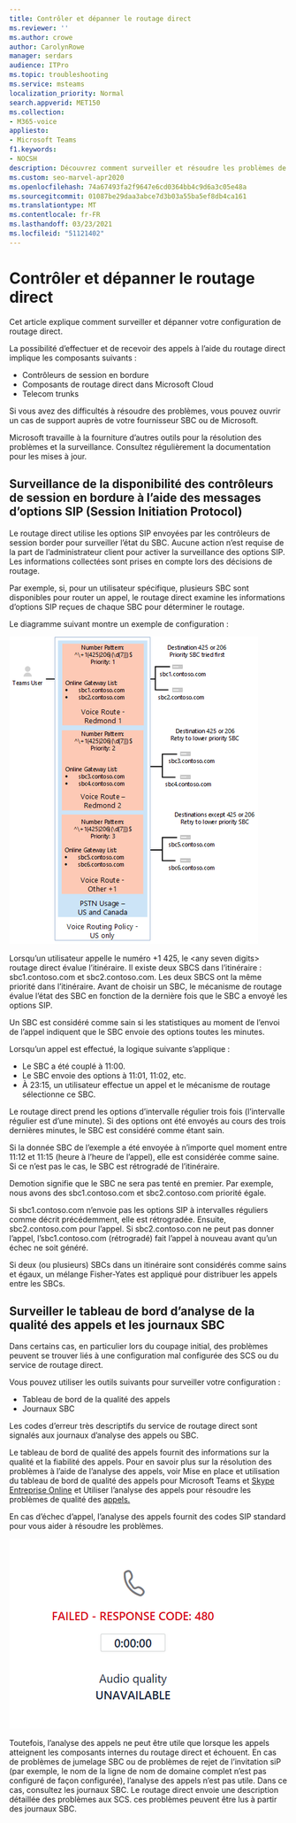 ```yaml
---
title: Contrôler et dépanner le routage direct
ms.reviewer: ''
ms.author: crowe
author: CarolynRowe
manager: serdars
audience: ITPro
ms.topic: troubleshooting
ms.service: msteams
localization_priority: Normal
search.appverid: MET150
ms.collection:
- M365-voice
appliesto:
- Microsoft Teams
f1.keywords:
- NOCSH
description: Découvrez comment surveiller et résoudre les problèmes de configuration du routage direct, notamment les contrôleurs de bordure de session, les composants de routage direct et les ligne de télécommunications.
ms.custom: seo-marvel-apr2020
ms.openlocfilehash: 74a67493fa2f9647e6cd0364bb4c9d6a3c05e48a
ms.sourcegitcommit: 01087be29daa3abce7d3b03a55ba5ef8db4ca161
ms.translationtype: MT
ms.contentlocale: fr-FR
ms.lasthandoff: 03/23/2021
ms.locfileid: "51121402"
---
```

# <a name="monitor-and-troubleshoot-direct-routing"></a>Contrôler et dépanner le routage direct

Cet article explique comment surveiller et dépanner votre configuration de routage direct. 

La possibilité d’effectuer et de recevoir des appels à l’aide du routage direct implique les composants suivants : 

- Contrôleurs de session en bordure 
- Composants de routage direct dans Microsoft Cloud 
- Telecom trunks 

Si vous avez des difficultés à résoudre des problèmes, vous pouvez ouvrir un cas de support auprès de votre fournisseur SBC ou de Microsoft. 

Microsoft travaille à la fourniture d’autres outils pour la résolution des problèmes et la surveillance. Consultez régulièrement la documentation pour les mises à jour. 

## <a name="monitoring-availability-of-session-border-controllers-using-session-initiation-protocol-sip-options-messages"></a>Surveillance de la disponibilité des contrôleurs de session en bordure à l’aide des messages d’options SIP (Session Initiation Protocol)

Le routage direct utilise les options SIP envoyées par les contrôleurs de session border pour surveiller l’état du SBC. Aucune action n’est requise de la part de l’administrateur client pour activer la surveillance des options SIP. Les informations collectées sont prises en compte lors des décisions de routage. 

Par exemple, si, pour un utilisateur spécifique, plusieurs SBC sont disponibles pour router un appel, le routage direct examine les informations d’options SIP reçues de chaque SBC pour déterminer le routage. 

Le diagramme suivant montre un exemple de configuration : 

![Exemple de configuration des options SIP](media/sip-options-config-example.png)

Lorsqu’un utilisateur appelle le numéro +1 425, le \<any seven digits> routage direct évalue l’itinéraire. Il existe deux SBCS dans l’itinéraire : sbc1.contoso.com et sbc2.contoso.com. Les deux SBCS ont la même priorité dans l’itinéraire. Avant de choisir un SBC, le mécanisme de routage évalue l’état des SBC en fonction de la dernière fois que le SBC a envoyé les options SIP. 

Un SBC est considéré comme sain si les statistiques au moment de l’envoi de l’appel indiquent que le SBC envoie des options toutes les minutes.  

Lorsqu’un appel est effectué, la logique suivante s’applique :

- Le SBC a été couplé à 11:00.  
- Le SBC envoie des options à 11:01, 11:02, etc.  
- À 23:15, un utilisateur effectue un appel et le mécanisme de routage sélectionne ce SBC. 

Le routage direct prend les options d’intervalle régulier trois fois (l’intervalle régulier est d’une minute). Si des options ont été envoyés au cours des trois dernières minutes, le SBC est considéré comme étant sain.

Si la donnée SBC de l’exemple a été envoyée à n’importe quel moment entre 11:12 et 11:15 (heure à l’heure de l’appel), elle est considérée comme saine. Si ce n’est pas le cas, le SBC est rétrogradé de l’itinéraire. 

Demotion signifie que le SBC ne sera pas tenté en premier. Par exemple, nous avons des sbc1.contoso.com et sbc2.contoso.com priorité égale.  

Si sbc1.contoso.com n’envoie pas les options SIP à intervalles réguliers comme décrit précédemment, elle est rétrogradée. Ensuite, sbc2.contoso.com pour l’appel. Si sbc2.contoso.con ne peut pas donner l’appel, l’sbc1.contoso.com (rétrogradé) fait l’appel à nouveau avant qu’un échec ne soit généré. 

Si deux (ou plusieurs) SBCs dans un itinéraire sont considérés comme sains et égaux, un mélange Fisher-Yates est appliqué pour distribuer les appels entre les SBCs.

## <a name="monitor-call-quality-analytics-dashboard-and-sbc-logs"></a>Surveiller le tableau de bord d’analyse de la qualité des appels et les journaux SBC 
 
Dans certains cas, en particulier lors du coupage initial, des problèmes peuvent se trouver liés à une configuration mal configurée des SCS ou du service de routage direct. 

Vous pouvez utiliser les outils suivants pour surveiller votre configuration :  
 
- Tableau de bord de la qualité des appels 
- Journaux SBC 

Les codes d’erreur très descriptifs du service de routage direct sont signalés aux journaux d’analyse des appels ou SBC. 

Le tableau de bord de qualité des appels fournit des informations sur la qualité et la fiabilité des appels. Pour en savoir plus sur la résolution des problèmes à l’aide de l’analyse des appels, voir Mise en place et utilisation du tableau de bord de qualité des appels pour Microsoft Teams et [Skype Entreprise Online](/SkypeForBusiness/using-call-quality-in-your-organization/turning-on-and-using-call-quality-dashboard) et Utiliser l’analyse des appels pour résoudre les problèmes de qualité des [appels.](/SkypeForBusiness/using-call-quality-in-your-organization/use-call-analytics-to-troubleshoot-poor-call-quality) 

En cas d’échec d’appel, l’analyse des appels fournit des codes SIP standard pour vous aider à résoudre les problèmes. 

![Exemple de code SIP pour l’échec d’appel](media/failed-response-code.png)

Toutefois, l’analyse des appels ne peut être utile que lorsque les appels atteignent les composants internes du routage direct et échouent. En cas de problèmes de jumelage SBC ou de problèmes de rejet de l’invitation siP (par exemple, le nom de la ligne de nom de domaine complet n’est pas configuré de façon configurée), l’analyse des appels n’est pas utile. Dans ce cas, consultez les journaux SBC. Le routage direct envoie une description détaillée des problèmes aux SCS. ces problèmes peuvent être lus à partir des journaux SBC.